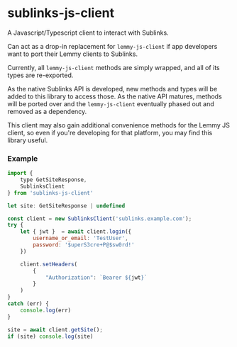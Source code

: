 # sublinks-js-client
A Javascript/Typescript client to interact with Sublinks.

Can act as a drop-in replacement for `lemmy-js-client` if app developers want to port their Lemmy clients to Sublinks.

Currently, all `lemmy-js-client` methods are simply wrapped, and all of its types are re-exported.  

As the native Sublinks API is developed, new methods and types will be added to this library to access those.  As the native API matures, methods will be ported over and the `lemmy-js-client` eventually phased out and removed as a dependency.

This client may also gain additional convenience methods for the Lemmy JS client, so even if you're developing for that platform, you may find this library useful.


### Example

```Javascript
import { 
    type GetSiteResponse,
    SublinksClient 
} from 'sublinks-js-client'

let site: GetSiteResponse | undefined

const client = new SublinksClient('sublinks.example.com');
try {
    let { jwt }  = await client.login({
        username_or_email: 'TestUser',
        password: '$uperS3cre+P@$sw0rd!'
    })

    client.setHeaders(
        {
            "Authorization": `Bearer ${jwt}`
        }
    )
}
catch (err) {
    console.log(err)
}

site = await client.getSite(); 
if (site) console.log(site)
```

